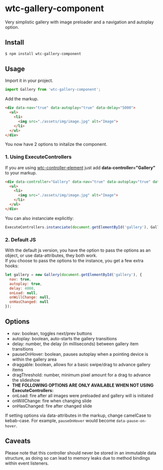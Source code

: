 # wtc-gallery-component
Very simplistic gallery with image preloader and a navigation and autoplay option.

## Install
```sh
$ npm install wtc-gallery-component
```

## Usage
Import it in your project.
```javascript
import Gallery from 'wtc-gallery-component';
```

Add the markup.
```html
<div data-nav="true" data-autoplay="true" data-delay="5000">
  <ul>
    <li>
      <img src="./assets/img/image.jpg" alt="Image">
    </li>
  </ul>
</div>
```

You now have 2 options to initalize the component.

### 1. Using ExecuteControllers
If you are using [wtc-controller-element] just add **data-controller="Gallery"** to your markup.
```html
<div data-controller="Gallery" data-nav="true" data-autoplay="true" data-delay="5000">
  <ul>
    <li>
      <img src="./assets/img/image.jpg" alt="Image">
    </li>
  </ul>
</div>
```
You can also instanciate explicitly:
```javascript
ExecuteControllers.instanciate(document.getElementById('gallery'), Gallery);
```

### 2. Default JS
With the default js version, you have the option to pass the options as an object, or use data-attributes, they both work.  
If you choose to pass the options to the instance, you get a few extra hooks:
```javascript
let gallery = new Gallery(document.getElementById('gallery'), {
  nav: true,
  autoplay: true,
  delay: 4000,
  onLoad: null,
  onWillChange: null,
  onHasChanged: null
});
```

## Options
  - nav: boolean, toggles next/prev buttons
  - autoplay: boolean, auto-starts the gallery transitions
  - delay: number, the delay (in milliseconds) between gallery item transitions
  - pauseOnHover: boolean, pauses autoplay when a pointing device is within the gallery area
  - draggable: boolean, allows for a basic swipe/drag to advance gallery items
  - dragThreshold: number, minimum pixel amount for a drag to advance the slideshow
  - **THE FOLLOWING OPTIONS ARE ONLY AVAILABLE WHEN NOT USING ExecuteControllers:**
  - onLoad: fire after all images were preloaded and gallery will is initiated
  - onWillChange: fire when changing slide
  - onHasChanged: fire after changed slide

If setting options via data-attributes in the markup, change camelCase to kebab-case. For example, `pauseOnHover` would become `data-pause-on-hover`.

## Caveats
Please note that this controller should never be stored in an immutable data structure, as doing so can lead to memory leaks due to method bindings within event listeners.

[wtc-controller-element]:https://github.com/wethegit/wtc-controller-element